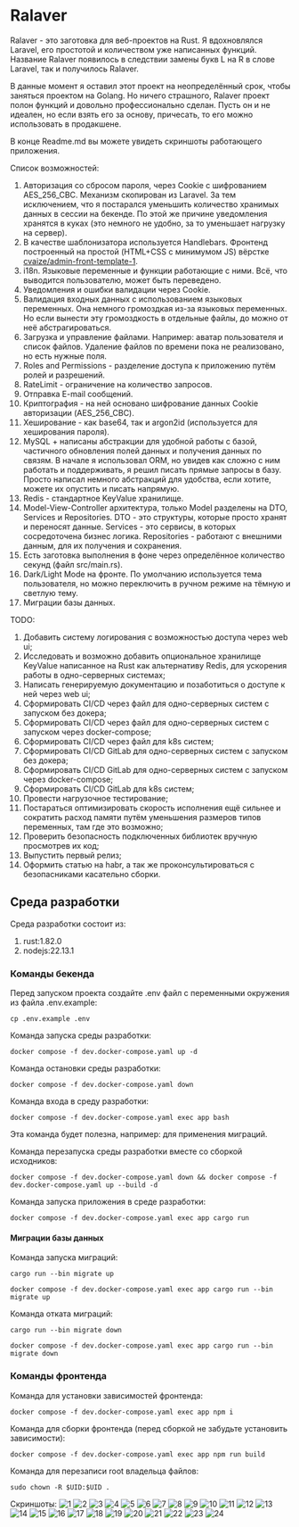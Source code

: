 # Ralaver

Ralaver - это заготовка для веб-проектов на Rust. Я вдохновлялся Laravel, его простотой и количеством уже написанных функций. 
Название Ralaver появилось в следствии замены букв L на R в слове Laravel, так и получилось Ralaver.

В данные момент я оставил этот проект на неопределённый срок, чтобы заняться проектом на Golang. Но ничего страшного, 
Ralaver проект полон функций и довольно профессионально сделан. Пусть он и не идеален, но если взять его за основу, 
причесать, то его можно использовать в продакшене.  

В конце Readme.md вы можете увидеть скриншоты работающего приложения.

Список возможностей:
1) Авторизация со сбросом пароля, через Cookie с шифрованием AES_256_CBC. Механизм скопирован из Laravel. За тем исключением, 
что я постарался уменьшить количество хранимых данных в сессии на бекенде. По этой же причине уведомления 
хранятся в куках (это немного не удобно, за то уменьшает нагрузку на сервер).
2) В качестве шаблонизатора используется Handlebars. Фронтенд построенный на простой (HTML+CSS с минимумом JS) вёрстке [cvaize/admin-front-template-1](https://github.com/cvaize/admin-front-template-1).
3) i18n. Языковые переменные и функции работающие с ними. Всё, что выводится пользователю, может быть переведено.
4) Уведомления и ошибки валидации через Cookie.
5) Валидация входных данных с использованием языковых переменных. Она немного громоздкая из-за языковых переменных. 
Но если вынести эту громоздкость в отдельные файлы, до можно от неё абстрагироваться.
6) Загрузка и управление файлами. Например: аватар пользователя и список файлов. Удаление файлов по времени пока не реализовано, но есть нужные поля.
7) Roles and Permissions - разделение доступа к приложению путём ролей и разрешений. 
8) RateLimit - ограничение на количество запросов.
9) Отправка E-mail сообщений.
10) Криптография - на ней основано шифрование данных Cookie авторизации (AES_256_CBC).
11) Хеширование - как base64, так и argon2id (используется для хеширования пароля).
12) MySQL + написаны абстракции для удобной работы с базой, частичного обновления полей данных и получения данных по связям.
В начале я использовал ORM, но увидев как сложно с ним работать и поддерживать, я решил писать прямые запросы в базу. 
Просто написал немного абстракций для удобства, если хотите, можете их опустить и писать напрямую.
13) Redis - стандартное KeyValue хранилище.
14) Model-View-Controller архитектура, только Model разделены на DTO, Services и Repositories.
DTO - это структуры, которые просто хранят и переносят данные.
Services - это сервисы, в которых сосредоточена бизнес логика.
Repositories - работают с внешними данным, для их получения и сохранения.
15) Есть заготовка выполнения в фоне через определённое количество секунд (файл src/main.rs).
16) Dark/Light Mode на фронте. По умолчанию используется тема пользователя, но можно переключить в ручном режиме на 
тёмную и светлую тему.
17) Миграции базы данных.

TODO:
1) Добавить систему логирования с возможностью доступа через web ui;
2) Исследовать и возможно добавить опциональное хранилище KeyValue написанное на Rust как альтернативу Redis, для ускорения работы в одно-серверных системах;
3) Написать генерируемую документацию и позаботиться о доступе к ней через web ui;
4) Сформировать CI/CD через файл для одно-серверных систем с запуском без докера;
5) Сформировать CI/CD через файл для одно-серверных систем с запуском через docker-compose;
6) Сформировать CI/CD через файл для k8s систем;
7) Сформировать CI/CD GitLab для одно-серверных систем с запуском без докера;
8) Сформировать CI/CD GitLab для одно-серверных систем с запуском через docker-compose;
9) Сформировать CI/CD GitLab для k8s систем;
10) Провести нагрузочное тестирование;
11) Постараться оптимизировать скорость исполнения ещё сильнее и сократить расход памяти путём уменьшения размеров типов переменных, там где это возможно;
12) Проверить безопасность подключенных библиотек вручную просмотрев их код;
13) Выпустить первый релиз;
14) Оформить статью на habr, а так же проконсультироваться с безопасниками касательно сборки.

## Среда разработки

Среда разработки состоит из:
1) rust:1.82.0
2) nodejs:22.13.1

### Команды бекенда
Перед запуском проекта создайте .env файл с переменными окружения из файла .env.example:
```shell
cp .env.example .env
```

Команда запуска среды разработки:
```shell
docker compose -f dev.docker-compose.yaml up -d
```

Команда остановки среды разработки:
```shell
docker compose -f dev.docker-compose.yaml down
```

Команда входа в среду разработки:
```shell
docker compose -f dev.docker-compose.yaml exec app bash
```
Эта команда будет полезна, например: для применения миграций.

Команда перезапуска среды разработки вместе со сборкой исходников:
```shell
docker compose -f dev.docker-compose.yaml down && docker compose -f dev.docker-compose.yaml up --build -d
```

Команда запуска приложения в среде разработки:
```shell
docker compose -f dev.docker-compose.yaml exec app cargo run
```

#### Миграции базы данных
Команда запуска миграций:
```shell
cargo run --bin migrate up
```
```shell
docker compose -f dev.docker-compose.yaml exec app cargo run --bin migrate up
```

Команда отката миграций:
```shell
cargo run --bin migrate down
```
```shell
docker compose -f dev.docker-compose.yaml exec app cargo run --bin migrate down
```


### Команды фронтенда
Команда для установки зависимостей фронтенда:
```shell
docker compose -f dev.docker-compose.yaml exec app npm i
```

Команда для сборки фронтенда (перед сборкой не забудьте установить зависимости):
```shell
docker compose -f dev.docker-compose.yaml exec app npm run build
```

Команда для перезаписи root владельца файлов:
```shell
sudo chown -R $UID:$UID .
```


Скриншоты:
![1](screenshots/1.jpg "1")
![2](screenshots/2.jpg "2")
![3](screenshots/3.jpg "3")
![4](screenshots/4.jpg "4")
![5](screenshots/5.jpg "5")
![6](screenshots/6.jpg "6")
![7](screenshots/7.jpg "7")
![8](screenshots/8.jpg "8")
![9](screenshots/9.jpg "9")
![10](screenshots/10.jpg "10")
![11](screenshots/11.jpg "11")
![12](screenshots/12.jpg "12")
![13](screenshots/13.jpg "13")
![14](screenshots/14.jpg "14")
![15](screenshots/15.jpg "15")
![16](screenshots/16.jpg "16")
![17](screenshots/17.jpg "17")
![18](screenshots/18.jpg "18")
![19](screenshots/19.jpg "19")
![20](screenshots/20.jpg "20")
![21](screenshots/21.jpg "21")
![22](screenshots/22.jpg "22")
![23](screenshots/23.jpg "23")
![24](screenshots/24.jpg "24")
